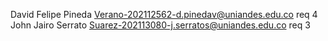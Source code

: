 David Felipe Pineda Verano-202112562-d.pinedav@uniandes.edu.co req 4
John Jairo Serrato Suarez-202113080-j.serratos@uniandes.edu.co req 3

